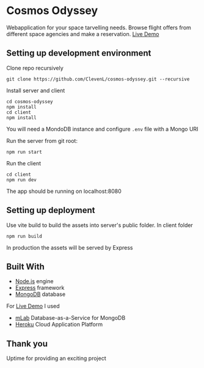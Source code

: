 # Cosmos Odyssey

Webapplication for your space tarvelling needs. Browse flight offers from different space agencies and make a reservation.
[Live Demo](https://safe-beyond-56735.herokuapp.com/)

## Setting up development environment

Clone repo recursively

```
git clone https://github.com/ClevenL/cosmos-odyssey.git --recursive
```

Install server and client

```
cd cosmos-odyssey
npm install
cd client
npm install
```

You will need a MondoDB instance and configure `.env` file with a Mongo URI

Run the server from git root:

```
npm run start
```

Run the client

```
cd client
npm run dev
```

The app should be running on localhost:8080

## Setting up deployment

Use vite build to build the assets into server's public folder.
In client folder

```
npm run build
```

In production the assets will be served by Express

## Built With

* [Node.js](https://nodejs.org/en/) engine
* [Express](https://expressjs.com/) framework
* [MongoDB](https://www.mongodb.com/) database

For [Live Demo](https://safe-beyond-56735.herokuapp.com/) I used

* [mLab](https://mlab.com/) Database-as-a-Service for MongoDB
* [Heroku](https://www.heroku.com/) Cloud Application Platform

## Thank you

Uptime for providing an exciting project